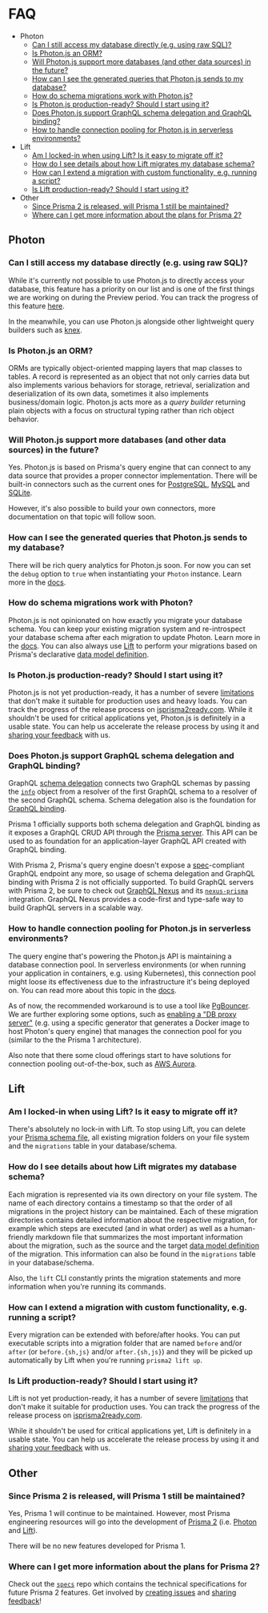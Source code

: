 # FAQ

- Photon
  - [Can I still access my database directly (e.g. using raw SQL)?](#can-i-still-access-my-database-directly-eg-using-raw-sql)
  - [Is Photon.js an ORM?](#is-photonjs-an-orm)
  - [Will Photon.js support more databases (and other data sources) in the future?](#will-photonjs-support-more-databases-and-other-data-sources-in-the-future)
  - [How can I see the generated queries that Photon.js sends to my database?](#how-can-i-see-the-generated-queries-that-photonjs-sends-to-my-database)
  - [How do schema migrations work with Photon.js?](#how-do-schema-migrations-work-with-photonjs)
  - [Is Photon.js production-ready? Should I start using it?](#is-photonjs-production-ready-should-i-start-using-it)
  - [Does Photon.js support GraphQL schema delegation and GraphQL binding?](#does-photonjs-support-graphql-schema-delegation-and-graphql-binding)
  - [How to handle connection pooling for Photon.js in serverless environments?](#how-to-handle-connection-pooling-for-photonjs-in-serverless-environments)
- Lift
  - [Am I locked-in when using Lift? Is it easy to migrate off it?](#am-i-locked-in-when-using-lift-is-it-easy-to-migrate-off-it)
  - [How do I see details about how Lift migrates my database schema?](#how-do-i-see-details-about-how-lift-migrates-my-database-schema)
  - [How can I extend a migration with custom functionality, e.g. running a script?](#how-can-i-extend-a-migration-with-custom-functionality-eg-running-a-script)
  - [Is Lift production-ready? Should I start using it?](#is-lift-production-ready-should-i-start-using-it)
- Other
  - [Since Prisma 2 is released, will Prisma 1 still be maintained?](#since-prisma-2-is-released-will-prisma-1-still-be-maintained)
  - [Where can I get more information about the plans for Prisma 2?](#where-can-i-get-more-information-about-the-plans-for-prisma-2)

## Photon

### Can I still access my database directly (e.g. using raw SQL)?

While it's currently not possible to use Photon.js to directly access your database, this feature has a priority on our list and is one of the first things we are working on during the Preview period. You can track the progress of this feature [here](https://github.com/prisma/photonjs/issues/10). 

In the meanwhile, you can use Photon.js alongside other lightweight query builders such as [knex](https://www.github.com/tgriesser/knex).

### Is Photon.js an ORM?

ORMs are typically object-oriented mapping layers that map classes to tables. A record is represented as an object that not only carries data but also implements various behaviors for storage, retrieval,
serialization and deserialization of its own data, sometimes it also implements business/domain logic.
Photon.js acts more as a _query builder_ returning plain objects with a focus on structural typing rather than rich object behavior.

### Will Photon.js support more databases (and other data sources) in the future?

Yes. Photon.js is based on Prisma's query engine that can connect to any data source that provides a proper connector implementation. There will be built-in connectors such as the current ones for [PostgreSQL](./core/connectors/postgresql.md), [MySQL](./core/connectors/mysql.md) and [SQLite](./core/connectors/sqlite.md). 

However, it's also possible to build your own connectors, more documentation on that topic will follow soon.

### How can I see the generated queries that Photon.js sends to my database?

There will be rich query analytics for Photon.js soon. For now you can set the `debug` option to `true` when instantiating your `Photon` instance. Learn more in the [docs](./photon/api.md#debugging).

### How do schema migrations work with Photon?

Photon.js is not opinionated on how exactly you migrate your database schema. You can keep your existing migration system and re-introspect your database schema after each migration to update Photon. Learn more in the [docs](./photon/use-only-photon.md). You can also always use [Lift](https://lift.prisma.io) to perform your migrations based on Prisma's declarative [data model definition](./data-modeling.md).

### Is Photon.js production-ready? Should I start using it?

Photon.js is not yet production-ready, it has a number of severe [limitations](./limitations.md) that don't make it suitable for production uses and heavy loads. You can track the progress of the release process on [isprisma2ready.com](https://www.isprisma2ready.com). While it shouldn't be used for critical applications yet, Photon.js is definitely in a usable state. You can help us accelerate the release process by using it and [sharing your feedback](./prisma2-feedback.md) with us.

### Does Photon.js support GraphQL schema delegation and GraphQL binding?

GraphQL [schema delegation](https://www.prisma.io/blog/graphql-schema-stitching-explained-schema-delegation-4c6caf468405/) connects two GraphQL schemas by passing the [`info`](https://www.prisma.io/blog/graphql-server-basics-demystifying-the-info-argument-in-graphql-resolvers-6f26249f613a/) object from a resolver of the first GraphQL schema to a resolver of the second GraphQL schema. Schema delegation also is the foundation for [GraphQL binding](https://github.com/graphql-binding/graphql-binding).

Prisma 1 officially supports both schema delegation and GraphQL binding as it exposes a GraphQL CRUD API through the [Prisma server](https://www.prisma.io/docs/prisma-server/). This API can be used to as foundation for an application-layer GraphQL API created with GraphQL binding. 

With Prisma 2, Prisma's query engine doesn't expose a [spec](https://graphql.github.io/graphql-spec/June2018/)-compliant GraphQL endpoint any more, so usage of schema delegation and GraphQL binding with Prisma 2 is not officially supported. To build GraphQL servers with Prisma 2, be sure to check out [GraphQL Nexus](https://nexus.js.org/) and its [`nexus-prisma`](https://nexus.js.org/docs/database-access-with-prisma-v2) integration. GraphQL Nexus provides a code-first and type-safe way to build GraphQL servers in a scalable way. 

### How to handle connection pooling for Photon.js in serverless environments?

The query engine that's powering the Photon.js API is maintaining a database connection pool. In serverless environments (or when running your application in containers, e.g. using Kubernetes), this connection pool might loose its effectiveness due to the infrastructure it's being deployed on. You can read more about this topic in the [docs](./photon/deployment.md).

As of now, the recommended workaround is to use a tool like [PgBouncer](https://pgbouncer.github.io/faq.html). We are further exploring some options, such as [enabling a "DB proxy server"](https://github.com/prisma/prisma2/issues/370) (e.g. using a specific generator that generates a Docker image to host Photon's query engine) that manages the connection pool for you (similar to the the Prisma 1 architecture).

Also note that there some cloud offerings start to have solutions for connection pooling out-of-the-box, such as [AWS Aurora](https://aws.amazon.com/blogs/aws/new-data-api-for-amazon-aurora-serverless/).

## Lift

### Am I locked-in when using Lift? Is it easy to migrate off it?

There's absolutely no lock-in with Lift. To stop using Lift, you can delete your [Prisma schema file](./prisma-schema-file.md), all existing migration folders on your file system and the `migrations` table in your database/schema.

### How do I see details about how Lift migrates my database schema?

Each migration is represented via its own directory on your file system. The name of each directory contains a timestamp so that the order of all migrations in the project history can be maintained. Each of these migration directories contains detailed information about the respective migration, for example which steps are executed (and in what order) as well as a human-friendly markdown file that summarizes the most important information about the migration, such as the source and the target [data model definition](./data-modeling.md#data-model-definition) of the migration. This information can also be found in the        `migrations` table in your database/schema. 

Also, the `lift` CLI constantly prints the migration statements and more information when you're running its commands.

### How can I extend a migration with custom functionality, e.g. running a script?

Every migration can be extended with before/after hooks. You can put executable scripts into a migration folder that are named `before` and/or `after` (or `before.{sh,js}` and/or `after.{sh,js}`) and they will be picked up automatically by Lift when you're running `prisma2 lift up`.

### Is Lift production-ready? Should I start using it?

Lift is not yet production-ready, it has a number of severe [limitations](./limitations.md) that don't make it suitable for production uses. You can track the progress of the release process on [isprisma2ready.com](https://www.isprisma2ready.com). 

While it shouldn't be used for critical applications yet, Lift is definitely in a usable state. You can help us accelerate the release process by using it and [sharing your feedback](./prisma2-feedback.md) with us.

## Other

### Since Prisma 2 is released, will Prisma 1 still be maintained?

Yes, Prisma 1 will continue to be maintained. However, most Prisma engineering resources will go into the development of [Prisma 2](https://github.com/prisma/prisma2) (i.e. [Photon](https://photonjs.prisma.io/) and [Lift](https://lift.prisma.io/)). 

There will be no new features developed for Prisma 1.

### Where can I get more information about the plans for Prisma 2?

Check out the [`specs`](https://github.com/prisma/specs) repo which contains the technical specifications for future Prisma 2 features. Get involved by [creating issues](https://github.com/prisma/prisma2/issues) and [sharing feedback](./prisma2-feedback)!


